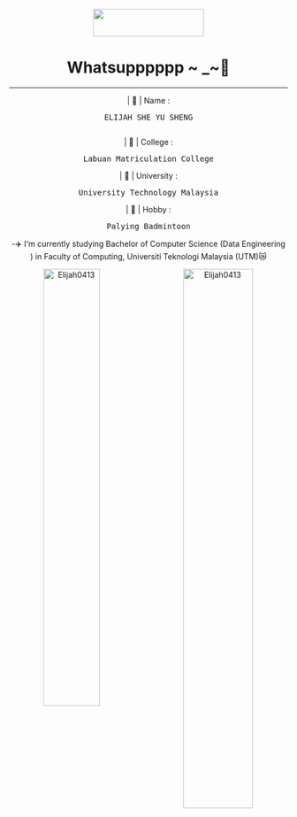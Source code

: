 <!DOCTYPE html>
<head>
<center>
<p align="center"> <img src="https://encrypted-tbn0.gstatic.com/images?q=tbn:ANd9GcQ2Np0GBElyfnYqW_W0MN4SpDYToMwbHPtMDQ&=CAU" height="50" ; width="200"> </p>

</head>
<h1 style="text-align: center"> Whatsupppppp ~ _~👋</h1>
<hr>

   <p> | 📛 | Name : <pre> ELIJAH SHE YU SHENG </p></pre>
   <p> | 🏫 | College :<pre> Labuan Matriculation College </pre></p> 
   <p> | 🏡 | University :<pre> University Technology Malaysia </pre></p>
   <p> | 🏸 | Hobby :<pre> Palying Badmintoon </pre></p>

-✈️ I'm currently studying Bachelor of Computer Science (Data Engineering ) in Faculty of Computing, Universiti Teknologi Malaysia (UTM)😿 <br>

<p><img align="right" width="50%" src="https://github-readme-streak-stats.herokuapp.com/?user=Elijah0413&" alt="Elijah0413" /><img align="left" width="45%" src="https://github-readme-stats.vercel.app/api?username=Elijah0413 & show_icons=true&locale=en" alt="Elijah0413" /></p>
